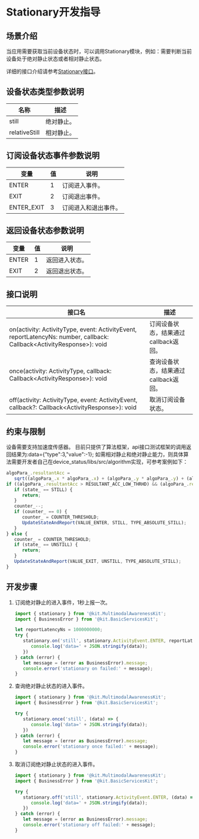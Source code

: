 # Stationary开发指导
<!--Kit: Multimodal Awareness Kit-->
<!--Subsystem: MultimodalAwareness-->
<!--Owner: @dilligencer-->
<!--Designer: @zou_ye-->
<!--Tester: @judan-->
<!--Adviser: @hu-zhiqiong-->


## 场景介绍

当应用需要获取当前设备状态时，可以调用Stationary模块，例如：需要判断当前设备处于绝对静止状态或者相对静止状态。

详细的接口介绍请参考[Stationary接口](../../reference/apis-multimodalawareness-kit/js-apis-stationary.md)。

## 设备状态类型参数说明

| 名称 | 描述 |
| -------- | -------- |
| still | 绝对静止。 |
| relativeStill | 相对静止。 |

## 订阅设备状态事件参数说明

| 变量                             | 值    | 说明                                       |
| ------------------------------ | ---- | ---------------------------------------- |
| ENTER         | 1    | 订阅进入事件。   |
| EXIT | 2   | 订阅退出事件。 |
| ENTER_EXIT | 3   | 订阅进入和退出事件。 |

## 返回设备状态参数说明

| 变量                             | 值    | 说明                                       |
| ------------------------------ | ---- | ---------------------------------------- |
| ENTER         | 1    | 返回进入状态。   |
| EXIT | 2   | 返回退出状态。 |

## 接口说明

| 接口名                                                       | 描述                                                         |
| ------------------------------------------------------------ | ------------------------------------------------------------ |
| on(activity: ActivityType, event: ActivityEvent, reportLatencyNs: number, callback: Callback&lt;ActivityResponse&gt;): void | 订阅设备状态，结果通过callback返回。 |
| once(activity: ActivityType, callback: Callback&lt;ActivityResponse&gt;): void | 查询设备状态，结果通过callback返回。 |
| off(activity: ActivityType, event: ActivityEvent, callback?: Callback&lt;ActivityResponse&gt;): void | 取消订阅设备状态。                                 |

## 约束与限制

设备需要支持加速度传感器。
目前只提供了算法框架，api接口测试框架的调用返回结果为:data={"type":3,"value":-1};
如需相对静止和绝对静止能力，则具体算法需要开发者自己在device_status/libs/src/algorithm实现，可参考案例如下：

   ```ts
   algoPara_.resultantAcc =
      sqrt((algoPara_.x * algoPara_.x) + (algoPara_.y * algoPara_.y) + (algoPara_.z * algoPara_.z));
   if ((algoPara_.resultantAcc > RESULTANT_ACC_LOW_THRHD) && (algoPara_.resultantAcc < RESULTANT_ACC_UP_THRHD)) {
      if (state_ == STILL) {
         return;
      }
      counter_--;
      if (counter_ == 0) {
         counter_ = COUNTER_THRESHOLD;
         UpdateStateAndReport(VALUE_ENTER, STILL, TYPE_ABSOLUTE_STILL);
      }
   } else {
      counter_ = COUNTER_THRESHOLD;
      if (state_ == UNSTILL) {
         return;
      }
      UpdateStateAndReport(VALUE_EXIT, UNSTILL, TYPE_ABSOLUTE_STILL);
   }
   ```

## 开发步骤

1. 订阅绝对静止的进入事件，1秒上报一次。

   ```ts
   import { stationary } from '@kit.MultimodalAwarenessKit';
   import { BusinessError } from '@kit.BasicServicesKit';
   
   let reportLatencyNs = 1000000000;
   try {
      stationary.on('still', stationary.ActivityEvent.ENTER, reportLatencyNs, (data) => {
         console.log('data=' + JSON.stringify(data));
      })
   } catch (error) {
      let message = (error as BusinessError).message;
      console.error('stationary on failed:' + message);
   }
   ```

2. 查询绝对静止状态的进入事件。

   ```ts
   import { stationary } from '@kit.MultimodalAwarenessKit';
   import { BusinessError } from '@kit.BasicServicesKit';
   
   try {
      stationary.once('still', (data) => {
         console.log('data=' + JSON.stringify(data));
      })
   } catch (error) {
      let message = (error as BusinessError).message;
      console.error('stationary once failed:' + message);
   }
   ```

3. 取消订阅绝对静止状态的进入事件。

   ```ts
   import { stationary } from '@kit.MultimodalAwarenessKit';
   import { BusinessError } from '@kit.BasicServicesKit';
   
   try {
      stationary.off('still', stationary.ActivityEvent.ENTER, (data) => {
         console.log('data=' + JSON.stringify(data));
      })
   } catch (error) {
      let message = (error as BusinessError).message;
      console.error('stationary off failed:' + message);
   }
   ```
